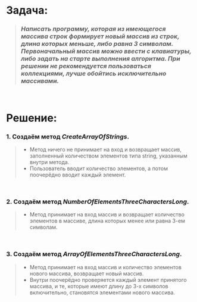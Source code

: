 # **Задача:**
> ### *Написать программу, которая из имеющегося массива строк формирует новый массив из строк, длина которых меньше, либо равна 3 символам. Первоначальный массив можно ввести с клавиатуры, либо задать на старте выполнения алгоритма. При решении не рекомендуется пользоваться коллекциями, лучше обойтись исключительно массивами.*
<br/>

# **Решение:**

### **1. Создаём метод *CreateArrayOfStrings*.**
> * Метод ничего не принимает на вход и возвращает массив, заполненный количеством элементов типа string, указанным внутри метода.
> * Пользователь вводит количество элементов, а потом поочерёдно вводит каждый элемент. 
<br/>

### **2. Создаём метод *NumberOfElementsThreeCharactersLong*.**
> * Метод принимает на вход массив и возвращает количество элементов в массиве, длина которых менее или равна 3-ем символам. 
<br/>

### **3. Создаём метод *ArrayOfElementsThreeCharactersLong*.**
> * Метод принимает на вход массив и количество элементов нового массива, возвращает новый массив.
> * Внутри поочерёдно проверяется каждый элемент принятого массива, и те, которые имеют длину до 3-х символов включительно, становятся элементами нового массива.